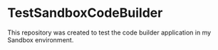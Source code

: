 # TestSandboxCodeBuilder
This repository was created to test the code builder application in my Sandbox environment.
